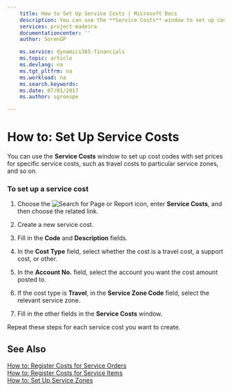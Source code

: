 ```yaml
---
    title: How to Set Up Service Costs | Microsoft Docs
    description: You can use the **Service Costs** window to set up cost codes with set prices for specific service costs, such as travel costs to particular service zones, and so on.
    services: project-madeira
    documentationcenter: ''
    author: SorenGP

    ms.service: dynamics365-financials
    ms.topic: article
    ms.devlang: na
    ms.tgt_pltfrm: na
    ms.workload: na
    ms.search.keywords:
    ms.date: 07/01/2017
    ms.author: sgroespe

---
```

# How to: Set Up Service Costs
You can use the **Service Costs** window to set up cost codes with set prices for specific service costs, such as travel costs to particular service zones, and so on.  
  
### To set up a service cost  
  
1.  Choose the ![Search for Page or Report](media/ui-search/search_small.png "Search for Page or Report icon") icon, enter **Service Costs**, and then choose the related link.  
  
2.  Create a new service cost.  
  
3.  Fill in the **Code** and **Description** fields.  
  
4.  In the **Cost Type** field, select whether the cost is a travel cost, a support cost, or other.  
  
5.  In the **Account No.** field, select the account you want the cost amount posted to.  
  
6.  If the cost type is **Travel**, in the **Service Zone Code** field, select the relevant service zone.  
  
7.  Fill in the other fields in the **Service Costs** window.  
  
 Repeat these steps for each service cost you want to create.  
  
## See Also  
 [How to: Register Costs for Service Orders](../how-to-register-costs-for-service-orders.md)   
 [How to: Register Costs for Service Items](../how-to-register-costs-for-service-items.md)   
 [How to: Set Up Service Zones](../how-to-set-up-service-zones.md)